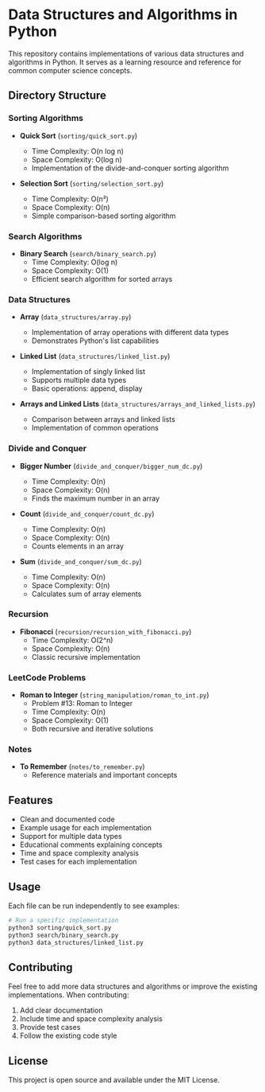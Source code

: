 # Data Structures and Algorithms in Python

This repository contains implementations of various data structures and algorithms in Python. It serves as a learning resource and reference for common computer science concepts.

## Directory Structure

### Sorting Algorithms

- **Quick Sort** (`sorting/quick_sort.py`)

  - Time Complexity: O(n log n)
  - Space Complexity: O(log n)
  - Implementation of the divide-and-conquer sorting algorithm

- **Selection Sort** (`sorting/selection_sort.py`)
  - Time Complexity: O(n²)
  - Space Complexity: O(n)
  - Simple comparison-based sorting algorithm

### Search Algorithms

- **Binary Search** (`search/binary_search.py`)
  - Time Complexity: O(log n)
  - Space Complexity: O(1)
  - Efficient search algorithm for sorted arrays

### Data Structures

- **Array** (`data_structures/array.py`)

  - Implementation of array operations with different data types
  - Demonstrates Python's list capabilities

- **Linked List** (`data_structures/linked_list.py`)

  - Implementation of singly linked list
  - Supports multiple data types
  - Basic operations: append, display

- **Arrays and Linked Lists** (`data_structures/arrays_and_linked_lists.py`)
  - Comparison between arrays and linked lists
  - Implementation of common operations

### Divide and Conquer

- **Bigger Number** (`divide_and_conquer/bigger_num_dc.py`)

  - Time Complexity: O(n)
  - Space Complexity: O(n)
  - Finds the maximum number in an array

- **Count** (`divide_and_conquer/count_dc.py`)

  - Time Complexity: O(n)
  - Space Complexity: O(n)
  - Counts elements in an array

- **Sum** (`divide_and_conquer/sum_dc.py`)
  - Time Complexity: O(n)
  - Space Complexity: O(n)
  - Calculates sum of array elements

### Recursion

- **Fibonacci** (`recursion/recursion_with_fibonacci.py`)
  - Time Complexity: O(2^n)
  - Space Complexity: O(n)
  - Classic recursive implementation

### LeetCode Problems

- **Roman to Integer** (`string_manipulation/roman_to_int.py`)
  - Problem #13: Roman to Integer
  - Time Complexity: O(n)
  - Space Complexity: O(1)
  - Both recursive and iterative solutions

### Notes

- **To Remember** (`notes/to_remember.py`)
  - Reference materials and important concepts

## Features

- Clean and documented code
- Example usage for each implementation
- Support for multiple data types
- Educational comments explaining concepts
- Time and space complexity analysis
- Test cases for each implementation

## Usage

Each file can be run independently to see examples:

```bash
# Run a specific implementation
python3 sorting/quick_sort.py
python3 search/binary_search.py
python3 data_structures/linked_list.py
```

## Contributing

Feel free to add more data structures and algorithms or improve the existing implementations. When contributing:

1. Add clear documentation
2. Include time and space complexity analysis
3. Provide test cases
4. Follow the existing code style

## License

This project is open source and available under the MIT License.
